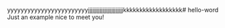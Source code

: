 yyyyyyyyyyyyyyyyyyyyyyyyjjjjjjjjjjjjjjjjjjjjjjjjkkkkkkkkkkkkkkkkkk# hello-word
Just an example
nice to meet you!
